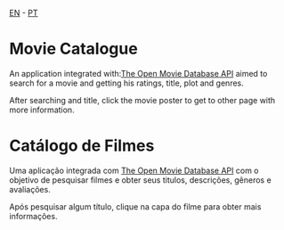 [EN](#movie-catalogue) - [PT](#catálogo-de-filmes)

# Movie Catalogue
An application integrated with:[The Open Movie Database API](https://www.omdbapi.com) aimed to search for a movie and getting his ratings, title, plot and genres.

After searching and title, click the movie poster to get to other page with more information.

# Catálogo de Filmes
Uma aplicação integrada com [The Open Movie Database API](https://www.omdbapi.com) com o objetivo de pesquisar filmes e obter seus titulos, descrições, gêneros e avaliações.

Após pesquisar algum título, clique na capa do filme para obter mais informações.